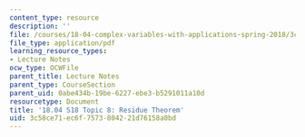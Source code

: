 ```yaml
---
content_type: resource
description: ''
file: /courses/18-04-complex-variables-with-applications-spring-2018/3c58ce71ec6f7573804221d76158a0bd_MIT18_04S18_topic8.pdf
file_type: application/pdf
learning_resource_types:
- Lecture Notes
ocw_type: OCWFile
parent_title: Lecture Notes
parent_type: CourseSection
parent_uid: 0abe434b-19be-6227-ebe3-b5291011a10d
resourcetype: Document
title: '18.04 S18 Topic 8: Residue Theorem'
uid: 3c58ce71-ec6f-7573-8042-21d76158a0bd
---
```

